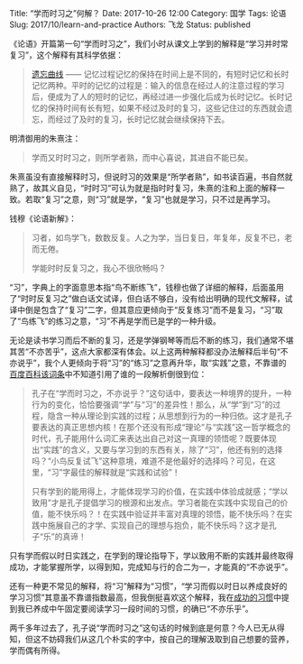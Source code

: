 Title: “学而时习之”何解？
Date: 2017-10-26 12:00
Category: 国学
Tags: 论语
Slug: 2017/10/learn-and-practice
Authors: 飞龙
Status: published

《论语》开篇第一句“学而时习之”，我们小时从课文上学到的解释是“学习并时常复习”，这个解释有其科学依据：

> [遗忘曲线](https://zh.wikipedia.org/wiki/%E9%81%97%E5%BF%98%E6%9B%B2%E7%BA%BF) —— 记忆过程记忆的保持在时间上是不同的，有短时记忆和长时记忆两种。平时的记忆的过程是：输入的信息在经过人的注意过程的学习后，便成为了人的短时的记忆，再经过进一步强化后成为长时记忆。长时记忆的保持时间有长有短，如果不经过及时的复习，这些记住过的东西就会遗忘，而经过了及时的复习，长时记忆就会继续保持下去。

明清御用的朱熹注：

> 学而又时时习之，则所学者熟，而中心喜说，其进自不能已矣。

朱熹虽没有直接解释时习，但说时习的效果是“所学者熟”，如书读百遍，书自然就熟了，故其义自见，“时时习”可认为就是指时时复习，朱熹的注和上面的解释一致。若取“复习”之意，则“习”就是学，“复习”也就是学习，只不过是再学习。

钱穆《论语新解》：

> 习者，如鸟学飞，数数反复。人之为学，当日复日，年复年，反复不已，老而无倦。
> 
> 学能时时反复习之，我心不很欣畅吗？

“习”，字典上的字面意思本指“鸟不断练飞”，钱穆也做了详细的解释，后面虽用了“时时反复习之”做白话文试译，但白话不够白，没有给出明确的现代文解释，试译中倒是包含了“复习”二字，但其意应更倾向于“反复练习”而不是复习，“习”取了“鸟练飞”的练习之意，“习”不再是学而已是学的一种升级。

无论是读书学习而后不断的复习，还是学弹钢琴等而后不断的练习，我们通常不堪其苦“不亦苦乎”，这点大家都深有体会。以上这两种解释都没办法解释后半句“不亦说乎”，我个人更倾向于将“习”的“练习”之意再升华，取“实践”之意，不靠谱的[百度百科该词条](https://baike.baidu.com/item/%E5%AD%A6%E8%80%8C%E6%97%B6%E4%B9%A0%E4%B9%8B%EF%BC%8C%E4%B8%8D%E4%BA%A6%E8%AF%B4%E4%B9%8E)中不知道引用了谁的一段解析倒很到位：

> 孔子在“学而时习之，不亦说乎？”这句话中，要表达一种境界的提升，一种行为的变化，恰恰要强调“学”与“习”的差异性！那么，从“学”到“习”的过程，隐含一种从理论到实践的过程；从思想到行为的一种归依。这才是孔子要表达的真正思想内核！在那个还没有形成“理论”与“实践”这一哲学概念的时代，孔子能用什么词汇来表达出自己对这一真理的领悟呢？既要体现出“实践”的含义，又要与学习到的东西有关，除了“习”，他还有别的选择吗？“小鸟反复试飞”这种意境，难道不是他最好的选择吗？可见，在这里，“习”字最佳的解释就是“实践和试验”！
> 
> 只有学到的能用得上，才能体现学习的价值，在实践中体验成就感；“学以致用”才是孔子提倡学习的根源和出发点。学习者能在实践中实现自己的价值，能不快乐吗？！在实践中验证并丰富对真理的领悟，能不快乐吗？在实践中施展自己的才学、实现自己的理想与抱负，能不快乐吗？这才是孔子“乐”的真谛！

只有学而假以时日实践之，在学到的理论指导下，学以致用不断的实践并最终取得成功，才能掌握所学，以得到知，完成知与行的合二为一，才能真的“不亦说乎”。

还有一种更不常见的解释，将“习”解释为“习惯”，“学习而假以时日以养成良好的学习习惯”其意虽不靠谱指数最高，但我倒挺喜欢这个解释，我在[成功的习惯](/2017/09/09-11-good-habit)中提到我已养成中午固定要阅读学习一段时间的习惯，的确已“不亦乐乎”。

两千多年过去了，孔子说“学而时习之”这句话的时候到底是何意？今人已无从得知，但这不妨碍我们从这几个朴实的字中，按自己的理解汲取到自己想要的营养，学而偶有所得。
